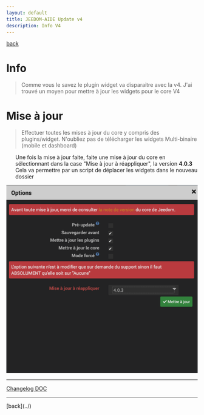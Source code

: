 ```yaml
---
layout: default
title: JEEDOM-AIDE Update v4
description: Info V4
---
```

[back](../)
# Info
<blockquote>
Comme vous le savez le plugin widget va disparaitre avec la v4. J'ai trouvé un moyen pour mettre à jour les widgets pour le core V4

</blockquote>

# Mise à jour
<blockquote>
Effectuer toutes les mises à jour du core y compris des plugins/widget. N'oubliez pas de télécharger les widgets Multi-binaire (mobile et dashboard)
</blockquote>
<ul>
Une fois la mise à jour faite, faite une mise à jour du core en sélectionnant dans la case "Mise à jour à réappliquer", la version <b>4.0.3</b>
Cela va permettre par un script de déplacer les widgets dans le nouveau dossier
    
</ul>

<p><img src="../img/AIDE_UPDATE_V4.png" alt="Error" /></p>

<hr />
<dl>
    <a href="https://github.com/JEALG/JEEDOM-Widget_JAG-doc/commits/master">Changelog DOC</a>
</dl>
<hr />
[back](../)
